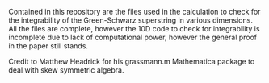 Contained in this repository are the files used in the calculation to check for the integrability of the Green-Schwarz superstring in various dimensions.  All the files are complete, however the 10D code to check for integrability is incomplete due to lack of computational power, however the general proof in the paper still stands. 

Credit to Matthew Headrick for his grassmann.m Mathematica package to deal with skew symmetric algebra.
